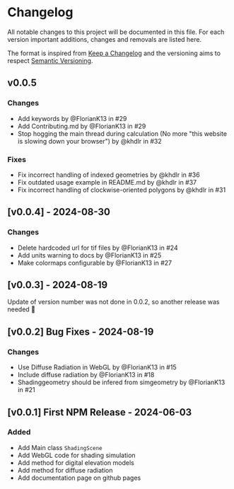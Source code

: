 # Changelog

All notable changes to this project will be documented in this file.
For each version important additions, changes and removals are listed here.

The format is inspired from [Keep a Changelog](http://keepachangelog.com/en/1.0.0/)
and the versioning aims to respect [Semantic Versioning](http://semver.org/spec/v2.0.0.html).

## v0.0.5

### Changes

* Add keywords by @FlorianK13 in #29
* Add Contributing.md by @FlorianK13 in #29
* Stop hogging the main thread during calculation (No more "this website is slowing down your browser") by @khdlr in #32

### Fixes

* Fix incorrect handling of indexed geometries by @khdlr in #36
* Fix outdated usage example in README.md by @khdlr in #37
* Fix incorrect handling of clockwise-oriented polygons by @khdlr in #31


## [v0.0.4] - 2024-08-30

### Changes

* Delete hardcoded url for tif files by @FlorianK13 in #24
* Add units warning to docs by @FlorianK13 in #25
* Make colormaps configurable by @FlorianK13 in #27

## [v0.0.3] - 2024-08-19

Update of version number was not done in 0.0.2, so another release was needed 🥇

## [v0.0.2] Bug Fixes - 2024-08-19

### Changes

* Use Diffuse Radiation in WebGL by @FlorianK13 in #15
* Include diffuse radiation by @FlorianK13 in #18
* Shadinggeometry should be infered from simgeometry by @FlorianK13 in #21

## [v0.0.1] First NPM Release - 2024-06-03

### Added

- Add Main class `ShadingScene`
- Add WebGL code for shading simulation
- Add method for digital elevation models
- Add method for diffuse radiation
- Add documentation page on github pages
